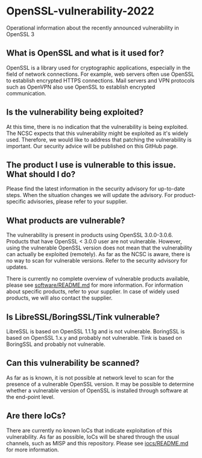 # OpenSSL-vulnerability-2022
Operational information about the recently announced vulnerability in OpenSSL 3

## What is OpenSSL and what is it used for?
OpenSSL is a library used for cryptographic applications, especially in the field of network connections. For example, web servers often use OpenSSL to establish encrypted HTTPS connections. Mail servers and VPN protocols such as OpenVPN also use OpenSSL to establish encrypted communication.

## Is the vulnerability being exploited?
At this time, there is no indication that the vulnerability is being exploited. The NCSC expects that this vulnerability might be exploited as it's widely used. Therefore, we would like to address that patching the vulnerability is important. Our security advice will be published on this GitHub page.

## The product I use is vulnerable to this issue. What should I do?
Please find the latest information in the security advisory for up-to-date steps. When the situation changes we will update the advisory. For product-specific advisories, please refer to your supplier.

## What products are vulnerable?
The vulnerability is present in products using OpenSSL 3.0.0-3.0.6. Products that have OpenSSL < 3.0.0 user are not vulnerable. However, using the vulnerable OpenSSL version does not mean that the vulnerability can actually be exploited (remotely). As far as the NCSC is aware, there is no way to scan for vulnerable versions. Refer to the security advisory for updates.

There is currently no complete overview of vulnerable products available, please see [software/README.md](software/README.md) for more information. For information about specific products, refer to your supplier. In case of widely used products, we will also contact the supplier.

## Is LibreSSL/BoringSSL/Tink vulnerable?
LibreSSL is based on OpenSSL 1.1.1g and is not vulnerable.
BoringSSL is based on OpenSSL 1.x.y and probably not vulnerable.
Tink is based on BoringSSL and probably not vulnerable.

## Can this vulnerability be scanned?
As far as is known, it is not possible at network level to scan for the presence of a vulnerable OpenSSL version. It may be possible to determine whether a vulnerable version of OpenSSL is installed through software at the end-point level.

## Are there IoCs?
There are currently no known IoCs that indicate exploitation of this vulnerability. As far as possible, IoCs will be shared through the usual channels, such as MISP and this repository. Please see [iocs/README.md](iocs/README.md) for more information.
